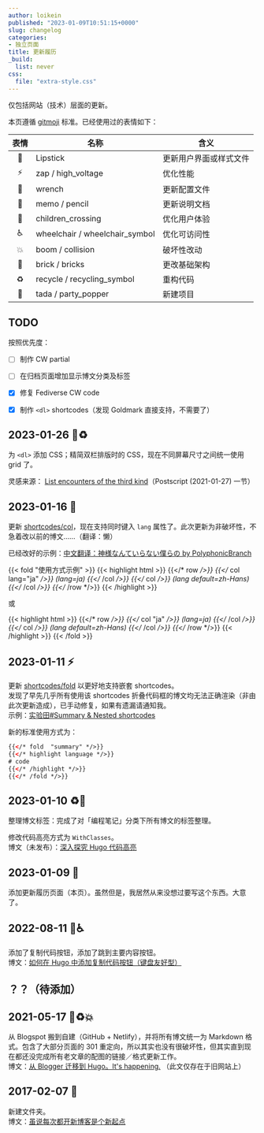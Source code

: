 ```yaml
---
author: loikein
published: "2023-01-09T10:51:15+0000"
slug: changelog
categories:
- 独立页面
title: 更新履历
_build:
  list: never
css:
  file: "extra-style.css"
---
```


仅包括网站（技术）层面的更新。

本页遵循 [gitmoji](https://gitmoji.dev/) 标准。已经使用过的表情如下：

| 表情 | 名称             | 含义        |
|:---:|------------------|------------|
| 💄 | Lipstick          | 更新用户界面或样式文件 |
| ⚡ | zap / high_voltage | 优化性能    |
| 🔧 | wrench            | 更新配置文件 |
| 📝 | memo / pencil     | 更新说明文档 |
| 🚸 | children_crossing | 优化用户体验 |
| ♿ |  wheelchair / wheelchair_symbol | 优化可访问性 |
| 💥 | boom / collision   | 破坏性改动 |
| 🧱 | brick / bricks   | 更改基础架构 |
| ♻️ | recycle / recycling_symbol | 重构代码 |
| 🎉 | tada / party_popper | 新建项目 |

<!-- 
| ✨ | Sparkles          | 新功能      |
| 🏷️ | label             | 更改类型    |
 -->


## TODO

按照优先度：

- [ ] 制作 CW partial
- [ ] 在归档页面增加显示博文分类及标签
- [x] 修复 Fediverse CW code
- [x] 制作 `<dl>` shortcodes（发现 Goldmark 直接支持，不需要了）


## 2023-01-26 💄♻️

为 `<dl>` 添加 CSS；精简双栏排版时的 CSS，现在不同屏幕尺寸之间统一使用 grid 了。

灵感来源： [List encounters of the third kind](https://davidyat.es/2017/10/18/description-list/#postscript-2021-01-27)（Postscript (2021-01-27) 一节）


## 2023-01-16 🚸

更新 [shortcodes/col](https://github.com/loikein/hugo-theme-diary/blob/main/layouts/shortcodes/col.html)，现在支持同时键入 `lang` 属性了。此次更新为非破坏性，不急着改以前的博文……（翻译：懒）

已经改好的示例：[中文翻译：神様なんていらない僕らの by PolyphonicBranch](/posts/2022-10-27-kami-sama-nante-iranai-bokura-no-by-polyphonicbranch/)

{{< fold  "使用方式示例" >}}
{{< highlight html >}}
{{</* row */>}}
{{</* col lang="ja" */>}}
(lang=ja)
{{</* /col */>}}
{{</* col */>}}
(lang default=zh-Hans)
{{</* /col */>}}
{{</* /row */>}}
{{< /highlight >}}

或

{{< highlight html >}}
{{</* row */>}}
{{</* col "ja" */>}}
(lang=ja)
{{</* /col */>}}
{{</* col */>}}
(lang default=zh-Hans)
{{</* /col */>}}
{{</* /row */>}}
{{< /highlight >}}
{{< /fold >}}


## 2023-01-11 ⚡

更新 [shortcodes/fold](https://github.com/loikein/hugo-theme-diary/blob/main/layouts/shortcodes/fold.html) 以更好地支持嵌套 shortcodes。  
发现了早先几乎所有使用该 shortcodes 折叠代码框的博文均无法正确渲染（非由此次更新造成），已手动修复，如果有遗漏请通知我。  
示例：[实验田#Summary & Nested shortcodes](/playground/#summary--nested-shortcodes)

新的标准使用方式为：

```html
{{</* fold  "summary" */>}}
{{</* highlight language */>}}
# code
{{</* /highlight */>}}
{{</* /fold */>}}
```

## 2023-01-10 ♻️🔧

整理博文标签：完成了对「编程笔记」分类下所有博文的标签整理。

修改代码高亮方式为 `WithClasses`。  
博文（未发布）：[深入探究 Hugo 代码高亮](/drafts/2023-01-10-deep-dive-into-hugo-syntax-highlight/)


## 2023-01-09 📝

添加更新履历页面（本页）。虽然但是，我居然从来没想过要写这个东西。大意了。


## 2022-08-11 🚸♿

添加了复制代码按钮，添加了跳到主要内容按钮。  
博文：[如何在 Hugo 中添加复制代码按钮（键盘友好型）](/posts/2022-08-11-hugo-copy-code-button/)


## ？？（待添加）


## 2021-05-17 🧱♻️💥

从 Blogspot 搬到自建（GitHub \+ Netlify），并将所有博文统一为 Markdown 格式。包含了大部分页面的 301 重定向，所以其实也没有很破坏性，但其实直到现在都还没完成所有老文章的配图的链接／格式更新工作。  
博文：[从 Blogger 迁移到 Hugo。It's happening.](https://loikein.blogspot.com/2021/05/blogger-hugoits-happening.html) （此文仅存在于旧网站上）


## 2017-02-07 🎉

新建文件夹。  
博文：[虽说每次都开新博客是个新起点](/posts/2017-02-07-new-blog-new-start-again/)
